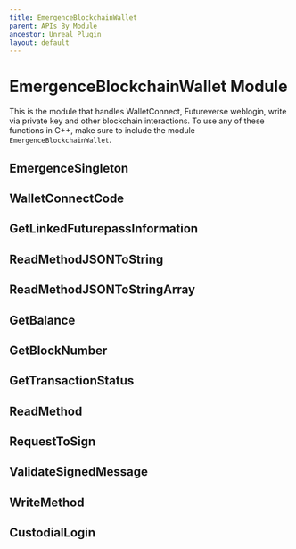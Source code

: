 ```yaml
---
title: EmergenceBlockchainWallet
parent: APIs By Module
ancestor: Unreal Plugin
layout: default
---
```


# EmergenceBlockchainWallet Module

This is the module that handles WalletConnect, Futureverse weblogin, write via private key and other blockchain interactions. To use any of these functions in C++, make sure to include the module `EmergenceBlockchainWallet`.

## EmergenceSingleton

## WalletConnectCode

## GetLinkedFuturepassInformation

## ReadMethodJSONToString

## ReadMethodJSONToStringArray

## GetBalance

## GetBlockNumber

## GetTransactionStatus

## ReadMethod

## RequestToSign

## ValidateSignedMessage

## WriteMethod

## CustodialLogin